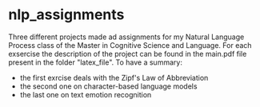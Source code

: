 # nlp_assignments

Three different projects made ad assignments for my Natural Language Process class of the Master in Cognitive Science and Language. 
For each exsercise the description of the project can be found in the main.pdf file present in the folder "latex_file". 
To have a summary:
- the first exrcise deals with the Zipf's Law of Abbreviation
- the second one on character-based language models
- the last one on text emotion recognition
